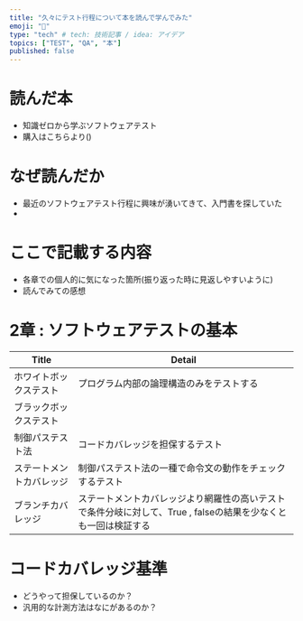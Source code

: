 ```yaml
---
title: "久々にテスト行程について本を読んで学んでみた"
emoji: "🐙"
type: "tech" # tech: 技術記事 / idea: アイデア
topics: ["TEST", "QA", "本"]
published: false
---
```

# 読んだ本
* 知識ゼロから学ぶソフトウェアテスト  
* 購入はこちらより()

# なぜ読んだか
* 最近のソフトウェアテスト行程に興味が湧いてきて、入門書を探していた
* 


# ここで記載する内容
* 各章での個人的に気になった箇所(振り返った時に見返しやすいように)
* 読んでみての感想

# 2章 : ソフトウェアテストの基本 
|  Title  |  Detail  |
| ---- | ---- |
|  ホワイトボックステスト  |  プログラム内部の論理構造のみをテストする  |
|  ブラックボックステスト |    |
|  制御パステスト法 |  コードカバレッジを担保するテスト  |
|  ステートメントカバレッジ |  制御パステスト法の一種で命令文の動作をチェックするテスト  |
| ブランチカバレッジ  | ステートメントカバレッジより網羅性の高いテストで条件分岐に対して、True , falseの結果を少なくとも一回は検証する  |  

# コードカバレッジ基準
* どうやって担保しているのか？
* 汎用的な計測方法はなにがあるのか？